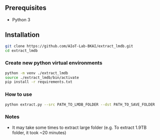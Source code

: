 ## Prerequisites
- Python 3

## Installation
```bash
git clone https://github.com/AIoT-Lab-BKAI/extract_lmdb.git
cd extract_lmdb
```

### Create new python virtual environments
```bash
python -m venv ./extract_lmdb
source ./extract_lmdb/bin/activate
pip install -r requirements.txt
```

### How to use
```bash
python extract.py --src PATH_TO_LMDB_FOLDER --dst PATH_TO_SAVE_FOLDER
```

### Notes
- It may take some times to extract large folder (e.g. To extract 1.9TB folder, it took ~20 minutes)